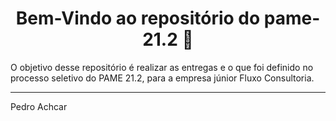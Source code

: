 <h1 align="center">Bem-Vindo ao repositório do pame-21.2 👋</h1>
<p>
</p>

O objetivo desse repositório é realizar as entregas e o que foi definido no processo seletivo do PAME 21.2,
para a empresa júnior Fluxo Consultoria.

***
Pedro Achcar
